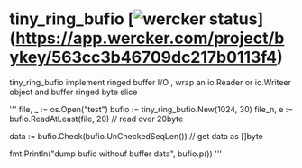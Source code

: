 # tiny_ring_bufio  [![wercker status](https://app.wercker.com/status/563cc3b46709dc217b0113f4/s "wercker status")] (https://app.wercker.com/project/bykey/563cc3b46709dc217b0113f4)

tiny_ring_bufio implement ringed buffer I/O , wrap an io.Reader or  io.Writeer object  and buffer ringed byte slice


'''
file, _ := os.Open("test")
bufio := tiny_ring_bufio.New(1024, 30)
file_n, e := bufio.ReadAtLeast(file, 20) // read over 20byte

data := bufio.Check(bufio.UnCheckedSeqLen()) // get data as []byte

fmt.Println("dump bufio withouf buffer data", bufio.p())
'''

